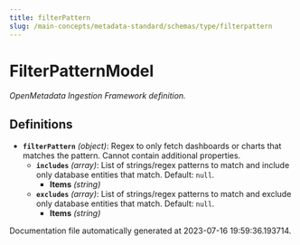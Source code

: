 ```yaml
---
title: filterPattern
slug: /main-concepts/metadata-standard/schemas/type/filterpattern
---
```


# FilterPatternModel

*OpenMetadata Ingestion Framework definition.*

## Definitions

- <a id="definitions/filterPattern"></a>**`filterPattern`** *(object)*: Regex to only fetch dashboards or charts that matches the pattern. Cannot contain additional properties.
  - **`includes`** *(array)*: List of strings/regex patterns to match and include only database entities that match. Default: `null`.
    - **Items** *(string)*
  - **`excludes`** *(array)*: List of strings/regex patterns to match and exclude only database entities that match. Default: `null`.
    - **Items** *(string)*


Documentation file automatically generated at 2023-07-16 19:59:36.193714.
